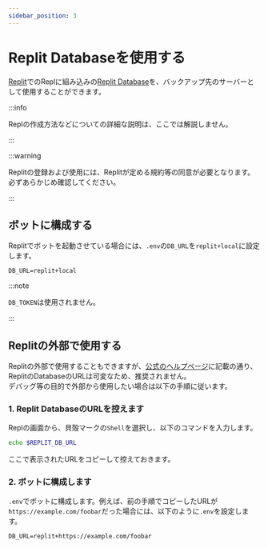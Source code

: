 ```yaml
---
sidebar_position: 3
---
```

# Replit Databaseを使用する
[Replit](https://replit.com)でのReplに組み込みの[Replit Database](https://docs.replit.com/hosting/databases/replit-database)を、バックアップ先のサーバーとして使用することができます。

:::info

Replの作成方法などについての詳細な説明は、ここでは解説しません。

:::

:::warning

Replitの登録および使用には、Replitが定める規約等の同意が必要となります。必ずあらかじめ確認してください。

:::

## ボットに構成する
Replitでボットを起動させている場合には、`.env`の`DB_URL`を`replit+local`に設定します。  

```env title=.env
DB_URL=replit+local
```

:::note

`DB_TOKEN`は使用されません。

:::

## Replitの外部で使用する
Replitの外部で使用することもできますが、[公式のヘルプページ](https://docs.replit.com/hosting/databases/replit-database)に記載の通り、
ReplitのDatabaseのURLは可変なため、推奨されません。  
デバッグ等の目的で外部から使用したい場合は以下の手順に従います。

### 1. Replit DatabaseのURLを控えます
Replの画面から、貝殻マークの`Shell`を選択し、以下のコマンドを入力します。
```sh
echo $REPLIT_DB_URL
```
ここで表示されたURLをコピーして控えておきます。

### 2. ボットに構成します
`.env`でボットに構成します。例えば、前の手順でコピーしたURLが`https://example.com/foobar`だった場合には、以下のように`.env`を設定します。

```env title=.env
DB_URL=replit+https://example.com/foobar
```
